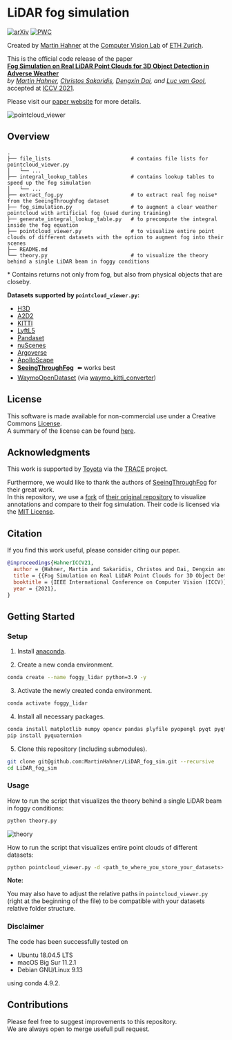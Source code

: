 # LiDAR fog simulation

[![arXiv](https://img.shields.io/badge/arXiv-2108.05249-00ff00.svg)](https://arxiv.org/abs/2108.05249) [![PWC](https://img.shields.io/endpoint.svg?url=https://paperswithcode.com/badge/fog-simulation-on-real-lidar-point-clouds-for/3d-object-detection-on-stf)](https://paperswithcode.com/sota/3d-object-detection-on-stf?p=fog-simulation-on-real-lidar-point-clouds-for) 

Created by [Martin Hahner](https://sites.google.com/view/martinhahner/home) at the [Computer Vision Lab](https://vision.ee.ethz.ch/) of [ETH Zurich](https://ethz.ch/).

This is the official code release of the paper <br> 
**[Fog Simulation on Real LiDAR Point Clouds for 3D Object Detection in Adverse Weather](https://arxiv.org/abs/2108.05249)** <br>
*by [Martin Hahner](https://www.trace.ethz.ch/team/members/martin.html), [Christos Sakaridis](https://www.trace.ethz.ch/team/members/christos.html), [Dengxin Dai](https://www.trace.ethz.ch/team/members/dengxin.html), and [Luc van Gool](https://www.trace.ethz.ch/team/members/luc.html)*, accepted at [ICCV 2021](http://iccv2021.thecvf.com). <br>

Please visit our [paper website](https://trace.ethz.ch/lidar_fog_sim) for more details.

![pointcloud_viewer](https://user-images.githubusercontent.com/14181188/115385936-0e033b00-a1d9-11eb-9d55-75969ae7ce47.gif)

## Overview

    .
    ├── file_lists                          # contains file lists for pointcloud_viewer.py
    │   └── ...
    ├── integral_lookup_tables              # contains lookup tables to speed up the fog simulation
    │   └── ... 
    ├── extract_fog.py                      # to extract real fog noise* from the SeeingThroughFog dataset
    ├── fog_simulation.py                   # to augment a clear weather pointcloud with artificial fog (used during training)
    ├── generate_integral_lookup_table.py   # to precompute the integral inside the fog equation
    ├── pointcloud_viewer.py                # to visualize entire point clouds of different datasets with the option to augment fog into their scenes
    ├── README.md
    └── theory.py                           # to visualize the theory behind a single LiDAR beam in foggy conditions


\* Contains returns not only from fog, but also from physical objects that are closeby.

**Datasets supported by `pointcloud_viewer.py`:**
- [H3D](https://usa.honda-ri.com/H3D)
- [A2D2](https://www.a2d2.audi/a2d2/en.html)
- [KITTI](http://www.cvlibs.net/datasets/kitti/eval_object.php?obj_benchmark=3d)
- [LyftL5](https://self-driving.lyft.com/level5/prediction/)
- [Pandaset](https://pandaset.org/)
- [nuScenes](https://www.nuscenes.org/nuscenes)
- [Argoverse](https://www.argoverse.org/data.html#tracking-link)
- [ApolloScape](http://apolloscape.auto/tracking.html)
- **[SeeingThroughFog](https://www.cs.princeton.edu/~fheide/AdverseWeatherFusion/)** &nbsp;:arrow_left: works best
- [WaymoOpenDataset](https://waymo.com/open/) (via [waymo_kitti_converter](https://github.com/caizhongang/waymo_kitti_converter))


## License

This software is made available for non-commercial use under a Creative Commons [License](LICENSE).<br>
A summary of the license can be found [here](https://creativecommons.org/licenses/by-nc/4.0/).


## Acknowledgments

This work is supported by [Toyota](https://www.toyota-europe.com/) via the [TRACE](https://www.trace.ethz.ch/) project.

Furthermore, we would like to thank the authors of [SeeingThroughFog](https://www.cs.princeton.edu/~fheide/AdverseWeatherFusion/) for their great work. <br>
In this repository, we use a [fork](https://github.com/MartinHahner/SeeingThroughFog) of [their original repository](https://github.com/princeton-computational-imaging/SeeingThroughFog) to visualize annotations and compare to their fog simulation. Their code is licensed via the [MIT License](https://github.com/princeton-computational-imaging/SeeingThroughFog/blob/master/LICENSE).

## Citation

If you find this work useful, please consider citing our paper.
```bibtex
@inproceedings{HahnerICCV21,
  author = {Hahner, Martin and Sakaridis, Christos and Dai, Dengxin and Van Gool, Luc},
  title = {{Fog Simulation on Real LiDAR Point Clouds for 3D Object Detection in Adverse Weather}},
  booktitle = {IEEE International Conference on Computer Vision (ICCV)},
  year = {2021},
}
```


## Getting Started

### Setup

1) Install [anaconda](https://docs.anaconda.com/anaconda/install/).

2) Create a new conda environment.

```bash
conda create --name foggy_lidar python=3.9 -y
```

3) Activate the newly created conda environment.

```bash
conda activate foggy_lidar
```

4) Install all necessary packages.

```bash
conda install matplotlib numpy opencv pandas plyfile pyopengl pyqt pyqtgraph quaternion scipy tqdm -c conda-forge -y
pip install pyquaternion
```

5) Clone this repository (including submodules).
```bash
git clone git@github.com:MartinHahner/LiDAR_fog_sim.git --recursive
cd LiDAR_fog_sim
```

### Usage

How to run the script that visualizes the theory behind a single LiDAR beam in foggy conditions:

```bash
python theory.py
```
![theory](https://user-images.githubusercontent.com/14181188/115370049-f9b74200-a1c8-11eb-88d0-474b8dd5daa3.gif)

How to run the script that visualizes entire point clouds of different datasets:

```bash
python pointcloud_viewer.py -d <path_to_where_you_store_your_datasets>
```

**Note:**

You may also have to adjust the relative paths in `pointcloud_viewer.py` (right at the beginning of the file) to be compatible with your datasets relative folder structure.

### Disclaimer

The code has been successfully tested on
- Ubuntu 18.04.5 LTS
- macOS Big Sur 11.2.1
- Debian GNU/Linux 9.13

using conda 4.9.2.


## Contributions
Please feel free to suggest improvements to this repository.<br> 
We are always open to merge usefull pull request.
